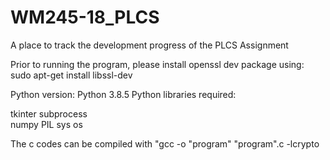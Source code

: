 # WM245-18_PLCS
A place to track the development progress of the PLCS Assignment

Prior to running the program, please install openssl dev package using:
sudo apt-get install libssl-dev

Python version: Python 3.8.5
Python libraries required:

tkinter
subprocess                    
numpy 
PIL
sys
os


The c codes can be compiled with "gcc -o "program" "program".c -lcrypto
